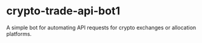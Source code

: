 # crypto-trade-api-bot1
A simple bot for automating API requests for crypto exchanges or allocation platforms.
